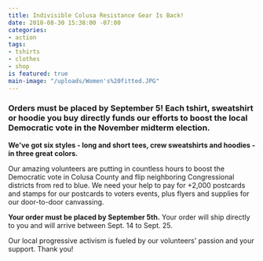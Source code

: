 ```yaml
---
title: Indivisible Colusa Resistance Gear Is Back!
date: 2018-08-30 15:38:00 -07:00
categories:
- action
tags:
- tshirts
- clothes
- shop
is featured: true
main-image: "/uploads/Women's%20fitted.JPG"
---
```


### Orders must be placed by September 5! Each tshirt, sweatshirt or hoodie you buy directly funds our efforts to boost the local Democratic vote in the November midterm election.

**We've got six styles - long and short tees, crew sweatshirts and hoodies - in three great colors.**

Our amazing volunteers are putting in countless hours to boost the Democratic vote in Colusa County and flip neighboring Congressional districts from red to blue. We need your help to pay for +2,000 postcards and stamps for our postcards to voters events, plus flyers and supplies for our door-to-door canvassing. 

**Your order must be placed by September 5th.** Your order will ship directly to you and will arrive  between Sept. 14 to Sept. 25. 

Our local progressive activism is fueled by our volunteers' passion and your support. Thank you! 